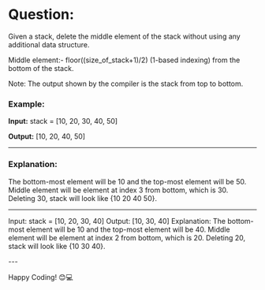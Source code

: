 # Question:
<p>Given a stack, delete the middle element of the stack without using any additional data structure.

Middle element:- floor((size_of_stack+1)/2) (1-based indexing) from the bottom of the stack.

Note: The output shown by the compiler is the stack from top to bottom.</p>


### Example:
**Input:** stack = [10, 20, 30, 40, 50]

**Output:** [10, 20, 40, 50]

---

### Explanation:
The bottom-most element will be 10 and the top-most element will be 50. Middle element will be element at index 3 from bottom, which is 30. Deleting 30, stack will look like {10 20 40 50}.

---
<p>Input: stack = [10, 20, 30, 40]
Output: [10, 30, 40]
Explanation: The bottom-most element will be 10 and the top-most element will be 40. Middle element will be element at index 2 from bottom, which is 20. Deleting 20, stack will look like {10 30 40}.
</p>
---

Happy Coding! 😊💻
